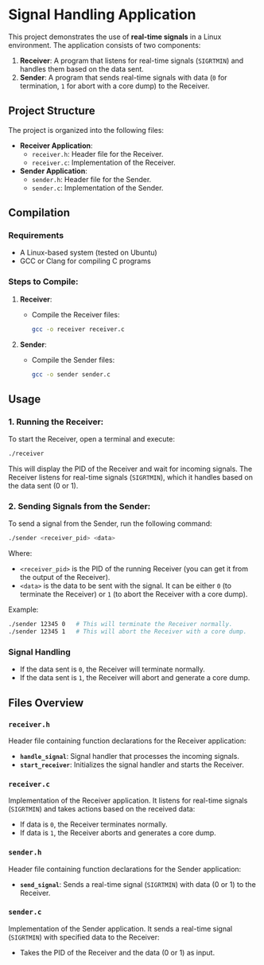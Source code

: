 
# Signal Handling Application

This project demonstrates the use of **real-time signals** in a Linux environment. The application consists of two components:
1. **Receiver**: A program that listens for real-time signals (`SIGRTMIN`) and handles them based on the data sent.
2. **Sender**: A program that sends real-time signals with data (`0` for termination, `1` for abort with a core dump) to the Receiver.

## Project Structure

The project is organized into the following files:
- **Receiver Application**:
  - `receiver.h`: Header file for the Receiver.
  - `receiver.c`: Implementation of the Receiver.
- **Sender Application**:
  - `sender.h`: Header file for the Sender.
  - `sender.c`: Implementation of the Sender.

## Compilation

### Requirements
- A Linux-based system (tested on Ubuntu)
- GCC or Clang for compiling C programs

### Steps to Compile:
1. **Receiver**:
   - Compile the Receiver files:
     ```bash
     gcc -o receiver receiver.c
     ```
   
2. **Sender**:
   - Compile the Sender files:
     ```bash
     gcc -o sender sender.c
     ```

## Usage

### 1. Running the Receiver:
To start the Receiver, open a terminal and execute:
```bash
./receiver
```
This will display the PID of the Receiver and wait for incoming signals. The Receiver listens for real-time signals (`SIGRTMIN`), which it handles based on the data sent (0 or 1).

### 2. Sending Signals from the Sender:
To send a signal from the Sender, run the following command:
```bash
./sender <receiver_pid> <data>
```
Where:
- `<receiver_pid>` is the PID of the running Receiver (you can get it from the output of the Receiver).
- `<data>` is the data to be sent with the signal. It can be either `0` (to terminate the Receiver) or `1` (to abort the Receiver with a core dump).

Example:
```bash
./sender 12345 0   # This will terminate the Receiver normally.
./sender 12345 1   # This will abort the Receiver with a core dump.
```

### Signal Handling
- If the data sent is `0`, the Receiver will terminate normally.
- If the data sent is `1`, the Receiver will abort and generate a core dump.

## Files Overview

### `receiver.h`
Header file containing function declarations for the Receiver application:
- **`handle_signal`**: Signal handler that processes the incoming signals.
- **`start_receiver`**: Initializes the signal handler and starts the Receiver.

### `receiver.c`
Implementation of the Receiver application. It listens for real-time signals (`SIGRTMIN`) and takes actions based on the received data:
- If data is `0`, the Receiver terminates normally.
- If data is `1`, the Receiver aborts and generates a core dump.

### `sender.h`
Header file containing function declarations for the Sender application:
- **`send_signal`**: Sends a real-time signal (`SIGRTMIN`) with data (0 or 1) to the Receiver.

### `sender.c`
Implementation of the Sender application. It sends a real-time signal (`SIGRTMIN`) with specified data to the Receiver:
- Takes the PID of the Receiver and the data (0 or 1) as input.
